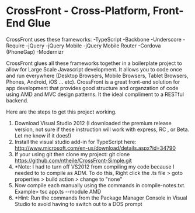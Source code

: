 CrossFront - Cross-Platform, Front-End Glue 
==========================================

CrossFront uses these frameworks:
	-TypeScript
	-Backbone
	-Underscore
	-Require
	-jQuery
	-jQuery Mobile
	-jQuery Mobile Router
	-Cordova (PhoneGap)
	-Modernizr
	
CrossFront glues all these frameworks together in a boilerplate project to allow for Large Scale Javascript development. It allows you
to code once and run everywhere (Desktop Browsers, Mobile Browsers, Tablet Browsers, Phones, Android, iOS ... etc). CrossFront is a great front-end solution
for app development that provides good structure and organzation of code using AMD and MVC design patterns. It the ideal compliment to a RESTful backend.

Here are the steps to get this project working.

1. Download Visual Studio 2012 (I downloaded the premium release version, not sure if these instruction will work with express, RC , or Beta. Let me know if it does!)
2. Install the visual studio add-in for TypeScript here: http://www.microsoft.com/en-us/download/details.aspx?id=34790
3. If your using git then clone my project: git clone https://github.com/ntheile/CrossFront-Simple.git
4. *Note:  I had to turn off VS2012 from compiling my code because I needed to to compile as ADM. To do this, Right click the .ts file > goto properties > build action > change to "none"
5. Now compile each manually using the commands in compile-notes.txt. Example> tsc app.ts --module AMD
6. *Hint: Run the commands from the Package Manager Console in Visual Studio to avoid having to switch out to a DOS prompt